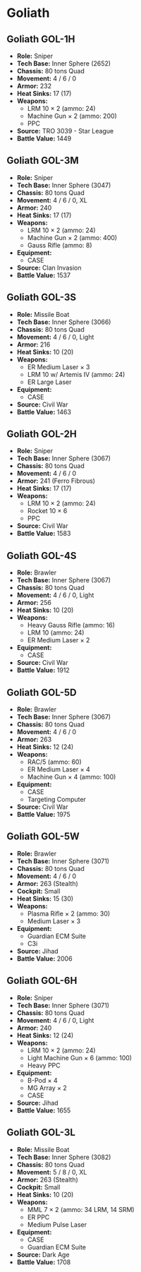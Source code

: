 # Goliath
## Goliath GOL-1H
- **Role:** Sniper
- **Tech Base:** Inner Sphere (2652)
- **Chassis:** 80 tons Quad
- **Movement:** 4 / 6 / 0
- **Armor:** 232
- **Heat Sinks:** 17 (17)
- **Weapons:**
  - LRM 10 × 2 (ammo: 24)
  - Machine Gun × 2 (ammo: 200)
  - PPC
- **Source:** TRO 3039 - Star League
- **Battle Value:** 1449

## Goliath GOL-3M
- **Role:** Sniper
- **Tech Base:** Inner Sphere (3047)
- **Chassis:** 80 tons Quad
- **Movement:** 4 / 6 / 0, XL
- **Armor:** 240
- **Heat Sinks:** 17 (17)
- **Weapons:**
  - LRM 10 × 2 (ammo: 24)
  - Machine Gun × 2 (ammo: 400)
  - Gauss Rifle (ammo: 8)
- **Equipment:**
  - CASE
- **Source:** Clan Invasion
- **Battle Value:** 1537

## Goliath GOL-3S
- **Role:** Missile Boat
- **Tech Base:** Inner Sphere (3066)
- **Chassis:** 80 tons Quad
- **Movement:** 4 / 6 / 0, Light
- **Armor:** 216
- **Heat Sinks:** 10 (20)
- **Weapons:**
  - ER Medium Laser × 3
  - LRM 10 w/ Artemis IV (ammo: 24)
  - ER Large Laser
- **Equipment:**
  - CASE
- **Source:** Civil War
- **Battle Value:** 1463

## Goliath GOL-2H
- **Role:** Sniper
- **Tech Base:** Inner Sphere (3067)
- **Chassis:** 80 tons Quad
- **Movement:** 4 / 6 / 0
- **Armor:** 241 (Ferro Fibrous)
- **Heat Sinks:** 17 (17)
- **Weapons:**
  - LRM 10 × 2 (ammo: 24)
  - Rocket 10 × 6
  - PPC
- **Source:** Civil War
- **Battle Value:** 1583

## Goliath GOL-4S
- **Role:** Brawler
- **Tech Base:** Inner Sphere (3067)
- **Chassis:** 80 tons Quad
- **Movement:** 4 / 6 / 0, Light
- **Armor:** 256
- **Heat Sinks:** 10 (20)
- **Weapons:**
  - Heavy Gauss Rifle (ammo: 16)
  - LRM 10 (ammo: 24)
  - ER Medium Laser × 2
- **Equipment:**
  - CASE
- **Source:** Civil War
- **Battle Value:** 1912

## Goliath GOL-5D
- **Role:** Brawler
- **Tech Base:** Inner Sphere (3067)
- **Chassis:** 80 tons Quad
- **Movement:** 4 / 6 / 0
- **Armor:** 263
- **Heat Sinks:** 12 (24)
- **Weapons:**
  - RAC/5 (ammo: 60)
  - ER Medium Laser × 4
  - Machine Gun × 4 (ammo: 100)
- **Equipment:**
  - CASE
  - Targeting Computer
- **Source:** Civil War
- **Battle Value:** 1975

## Goliath GOL-5W
- **Role:** Brawler
- **Tech Base:** Inner Sphere (3071)
- **Chassis:** 80 tons Quad
- **Movement:** 4 / 6 / 0
- **Armor:** 263 (Stealth)
- **Cockpit:** Small
- **Heat Sinks:** 15 (30)
- **Weapons:**
  - Plasma Rifle × 2 (ammo: 30)
  - Medium Laser × 3
- **Equipment:**
  - Guardian ECM Suite
  - C3i
- **Source:** Jihad
- **Battle Value:** 2006

## Goliath GOL-6H
- **Role:** Sniper
- **Tech Base:** Inner Sphere (3071)
- **Chassis:** 80 tons Quad
- **Movement:** 4 / 6 / 0, Light
- **Armor:** 240
- **Heat Sinks:** 12 (24)
- **Weapons:**
  - LRM 10 × 2 (ammo: 24)
  - Light Machine Gun × 6 (ammo: 100)
  - Heavy PPC
- **Equipment:**
  - B-Pod × 4
  - MG Array × 2
  - CASE
- **Source:** Jihad
- **Battle Value:** 1655

## Goliath GOL-3L
- **Role:** Missile Boat
- **Tech Base:** Inner Sphere (3082)
- **Chassis:** 80 tons Quad
- **Movement:** 5 / 8 / 0, XL
- **Armor:** 263 (Stealth)
- **Cockpit:** Small
- **Heat Sinks:** 10 (20)
- **Weapons:**
  - MML 7 × 2 (ammo: 34 LRM, 14 SRM)
  - ER PPC
  - Medium Pulse Laser
- **Equipment:**
  - CASE
  - Guardian ECM Suite
- **Source:** Dark Age
- **Battle Value:** 1708

